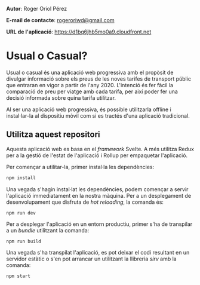 **Autor**: Roger Oriol Pérez

**E-mail de contacte**: rogeroriwd@gmail.com

**URL de l'aplicació**: https://d1bq6jhb5mo0a9.cloudfront.net

# Usual o Casual?
Usual o casual és una aplicació web progressiva amb el propòsit de divulgar informació sobre els preus de les noves tarifes de transport públic que entraran en vigor a partir de l'any 2020. L'intenció és fer fàcil la comparació de preu per viatge amb cada tarifa, per així poder fer una decisió informada sobre quina tarifa utilitzar.

Al ser una aplicació web progressiva, és possible utilitzarla offline i instal·lar-la al dispositiu mòvil com si es tractés d'una aplicació tradicional.

## Utilitza aquest repositori
Aquesta aplicació web es basa en el *framework* Svelte. A més utilitza Redux per a la gestió de l'estat de l'aplicació i Rollup per empaquetar l'aplicació.

Per començar a utilitar-la, primer instal·la les dependències:
```bash
npm install
```
Una vegada s'hagin instal·lat les dependències, podem començar a servir l'aplicació immediatament en la nostra màquina. Per a un desplegament de desenvolupament que disfruta de *hot reloading*, la comanda és:
```
npm run dev
```
Per a desplegar l'aplicació en un entorn productiu, primer s'ha de transpilar a un *bundle* utilitzant la comanda:
```
npm run build
```
Una vegada s'ha transpilat l'aplicació, es pot deixar el codi resultant en un servidor estàtic o s'en pot arrancar un utilitzant la llibreria *sirv* amb la comanda:
```
npm start
```